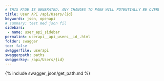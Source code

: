 ```yaml
---
# THIS PAGE IS GENERATED. ANY CHANGES TO PAGE WILL POTENTIALLY BE OVERWRITTEN.
title: User API /api/Users/{id}
keywords: json, openapi
# summary: test med json fil
sidebars: 
 - name: user_api_sidebar
permalink: userapi__api_users__id_.html
folder: swagger
toc: false
swaggerfile: userapi
swaggerpath: paths
swaggerkey: /api/Users/{id}
---
```

{% include swagger_json/get_path.md %}
